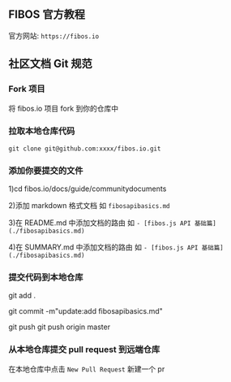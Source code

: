 ## FIBOS 官方教程

官方网站: `https://fibos.io`



## 社区文档 Git 规范

### Fork 项目

将 fibos.io 项目 fork 到你的仓库中

### 拉取本地仓库代码

`git clone git@github.com:xxxx/fibos.io.git`

### 添加你要提交的文件

1)cd fibos.io/docs/guide/communitydocuments 

2)添加 markdown 格式文档 如 `fibosapibasics.md` 

3)在 README.md 中添加文档的路由 如 `- [fibos.js API 基础篇](./fibosapibasics.md)`

4)在 SUMMARY.md 中添加文档的路由 如 `- [fibos.js API 基础篇](./fibosapibasics.md)`

### 提交代码到本地仓库

git add .

git commit -m"update:add fibosapibasics.md"

git push git push origin master

### 从本地仓库提交 pull request 到远端仓库

在本地仓库中点击 `New Pull Request` 新建一个 pr 